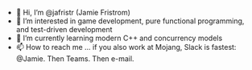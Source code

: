 - 👋 Hi, I’m @jafristr (Jamie Fristrom)
- 👀 I’m interested in game development, pure functional programming, and test-driven development
- 🌱 I’m currently learning modern C++ and concurrency models
- 📫 How to reach me ... if you also work at Mojang, Slack is fastest: @Jamie. Then Teams. Then e-mail.
